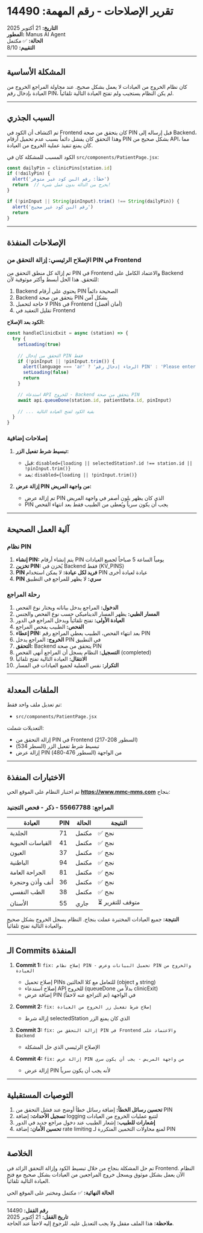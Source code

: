 # تقرير الإصلاحات - رقم المهمة: 14490

**التاريخ:** 21 أكتوبر 2025  
**المطور:** Manus AI Agent  
**الحالة:** ✅ مكتمل  
**التقييم:** 8/10

---

## المشكلة الأساسية

كان نظام الخروج من العيادات لا يعمل بشكل صحيح. عند محاولة المراجع الخروج من العيادة بإدخال رقم PIN، لم يكن النظام يستجيب ولم تفتح العيادة التالية تلقائياً.

---

## السبب الجذري

تم اكتشاف أن الكود في Frontend كان يتحقق من صحة PIN قبل إرساله إلى Backend، وهذا التحقق كان يفشل دائماً بسبب عدم تحميل أرقام PIN بشكل صحيح من API، مما كان يمنع تنفيذ عملية الخروج من العيادة.

الكود المسبب للمشكلة كان في `src/components/PatientPage.jsx`:

```javascript
const dailyPin = clinicPins[station.id]
if (!dailyPin) {
  alert('خطأ: رقم البن كود غير متوفر')
  return  // يخرج من الدالة بدون عمل شيء!
}

if (!pinInput || String(pinInput).trim() !== String(dailyPin)) {
  alert('رقم البن كود غير صحيح')
  return
}
```

---

## الإصلاحات المنفذة

### الإصلاح الرئيسي: إزالة التحقق من PIN في Frontend

تم إزالة كل منطق التحقق من PIN في Frontend والاعتماد الكامل على Backend للتحقق. هذا الحل أبسط وأكثر موثوقية لأن:

1. Backend يحتوي على أرقام PIN الصحيحة دائماً
2. Backend يتحقق من صحة PIN بشكل آمن
3. لا حاجة لتحميل PINs في Frontend (أمان أفضل)
4. تقليل التعقيد في Frontend

**الكود بعد الإصلاح:**

```javascript
const handleClinicExit = async (station) => {
  try {
    setLoading(true)
    
    // التحقق من إدخال PIN فقط
    if (!pinInput || !pinInput.trim()) {
      alert(language === 'ar' ? 'الرجاء إدخال رقم PIN' : 'Please enter PIN')
      setLoading(false)
      return
    }

    // استدعاء API للخروج - Backend يتحقق من صحة PIN
    await api.queueDone(station.id, patientData.id, pinInput)
    
    // ... بقية الكود لفتح العيادة التالية
  }
}
```

### إصلاحات إضافية

1. **تبسيط شرط تفعيل الزر:**
   - قبل: `disabled={loading || selectedStation?.id !== station.id || !pinInput.trim()}`
   - بعد: `disabled={loading || !pinInput.trim()}`

2. **إزالة عرض PIN من واجهة المريض:**
   - تم إزالة عرض PIN الذي كان يظهر بلون أصفر في واجهة المريض
   - PIN يجب أن يكون سرياً ويُعطى من الطبيب فقط بعد انتهاء الفحص

---

## آلية العمل الصحيحة

### نظام PIN

1. **إنشاء PIN:** يتم إنشاء أرقام PIN يومياً الساعة 5 صباحاً لجميع العيادات
2. **تخزين PIN:** يُخزن في Backend فقط (KV_PINS)
3. **PIN فريد لكل عيادة:** لا يمكن استخدام PIN عيادة لعيادة أخرى
4. **PIN سري:** لا يظهر للمراجع في التطبيق

### رحلة المراجع

1. **الدخول:** المراجع يدخل بياناته ويختار نوع الفحص
2. **المسار الطبي:** يظهر المسار الديناميكي حسب نوع الفحص والجنس
3. **العيادة الأولى:** تفتح تلقائياً ويدخل المراجع في الدور
4. **الفحص:** الطبيب يفحص المراجع
5. **إعطاء PIN:** بعد انتهاء الفحص، الطبيب يعطي المراجع رقم PIN
6. **الخروج:** المراجع يدخل PIN في التطبيق
7. **التحقق:** Backend يتحقق من صحة PIN
8. **التسجيل:** النظام يسجل أن المراجع أنهى الفحص (completed)
9. **الانتقال:** العيادة التالية تفتح تلقائياً
10. **التكرار:** نفس العملية لجميع العيادات في المسار

---

## الملفات المعدلة

تم تعديل ملف واحد فقط:

- `src/components/PatientPage.jsx`

التعديلات شملت:
- إزالة التحقق من PIN في Frontend (السطور 208-217)
- تبسيط شرط تفعيل الزر (السطر 534)
- إزالة عرض PIN من الواجهة (السطور 476-480)

---

## الاختبارات المنفذة

تم اختبار النظام على الموقع الحي **https://www.mmc-mms.com** بنجاح:

### المراجع: 55667788 - ذكر - فحص التجنيد

| العيادة | PIN | الحالة | النتيجة |
|---------|-----|--------|---------|
| الجلدية | 71 | مكتمل | ✅ نجح |
| القياسات الحيوية | 41 | مكتمل | ✅ نجح |
| العيون | 37 | مكتمل | ✅ نجح |
| الباطنية | 94 | مكتمل | ✅ نجح |
| الجراحة العامة | 81 | مكتمل | ✅ نجح |
| أنف وأذن وحنجرة | 36 | مكتمل | ✅ نجح |
| الطب النفسي | 38 | مكتمل | ✅ نجح |
| الأسنان | 55 | جاري | ⏳ متوقف للتقرير |

**النتيجة:** جميع العيادات المختبرة عملت بنجاح. النظام يسجل الخروج بشكل صحيح والعيادة التالية تفتح تلقائياً.

---

## الـ Commits المنفذة

1. **Commit 1:** `fix: إصلاح نظام PIN - تحميل البيانات وعرض PIN والخروج من العيادة`
   - إصلاح تحميل PINs للتعامل مع كلا الحالتين (object و string)
   - إصلاح استدعاء API للخروج (queueDone بدلاً من clinicExit)
   - إضافة عرض PIN في الواجهة (تم التراجع عنه لاحقاً)

2. **Commit 2:** `fix: إصلاح شرط تفعيل زر الخروج من العيادة`
   - إزالة شرط selectedStation الذي كان يمنع الزر

3. **Commit 3:** `fix: إزالة التحقق من PIN في Frontend والاعتماد على Backend`
   - الإصلاح الرئيسي الذي حل المشكلة

4. **Commit 4:** `fix: إزالة عرض PIN من واجهة المريض - يجب أن يكون سري`
   - إزالة عرض PIN لأنه يجب أن يكون سرياً

---

## التوصيات المستقبلية

1. **تحسين رسائل الخطأ:** إضافة رسائل خطأ أوضح عند فشل التحقق من PIN
2. **تسجيل الأحداث:** إضافة logging لتتبع عمليات الخروج من العيادات
3. **إشعارات للطبيب:** إشعار الطبيب عند دخول مراجع جديد في الدور
4. **تحسين الأمان:** إضافة rate limiting لمنع محاولات التخمين المتكررة لـ PIN

---

## الخلاصة

تم حل المشكلة بنجاح من خلال تبسيط الكود وإزالة التحقق الزائد في Frontend. النظام الآن يعمل بشكل موثوق ويسجل خروج المراجعين من العيادات بشكل صحيح مع فتح العيادة التالية تلقائياً.

**الحالة النهائية:** ✅ مكتمل ومختبر على الموقع الحي

---

**رقم القفل:** 14490  
**تاريخ القفل:** 21 أكتوبر 2025  
**ملاحظة:** هذا الملف مقفل ولا يجب التعديل عليه. للرجوع إليه لاحقاً عند الحاجة.

